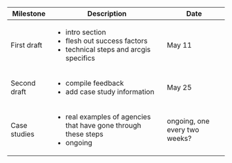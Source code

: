 | Milestone     | Description                                                                        | Date                         |
|---------------|------------------------------------------------------------------------------------|------------------------------|
| First draft   | <ul><li>intro section</li><li>flesh out success factors</li><li>technical steps and arcgis specifics</li></ul>| May 11                       |
| Second draft  |<ul><li>compile feedback</li><li>add case study information</li></ul>               | May 25                       |
| Case studies  | <ul><li>real examples of agencies that have gone through these steps</li><li>ongoing</li></ul>   | ongoing, one every two weeks? |